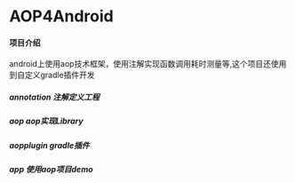# AOP4Android

#### 项目介绍
android上使用aop技术框架，使用注解实现函数调用耗时测量等,这个项目还使用到自定义gradle插件开发

##### annotation 注解定义工程 
##### aop aop实现Library
##### aopplugin gradle插件
##### app 使用aop项目demo
